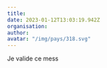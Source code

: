 ```yaml
---
title: 
date: 2023-01-12T13:03:19.942Z
organisation: 
author: 
avatar: "/img/pays/318.svg"
---
```


Je valide ce mess